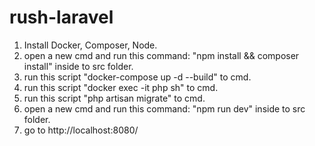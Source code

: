 # rush-laravel

1. Install Docker, Composer, Node.
2. open a new cmd and run this command: "npm install && composer install" inside to src folder.
3. run this script "docker-compose up -d --build" to cmd.
4. run this script "docker exec -it php sh" to cmd.
5. run this script "php artisan migrate" to cmd.
6. open a new cmd and run this command: "npm run dev" inside to src folder.
7. go to http://localhost:8080/

